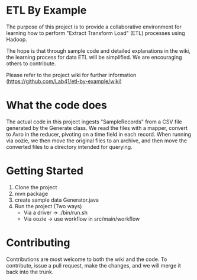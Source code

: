 ETL By Example
=========

The purpose of this project is to provide a collaborative environment for learning how to perform "Extract Transform Load" (ETL) processes using Hadoop.

The hope is that through sample code and detailed explanations in the wiki, the learning process for data ETL will be simplified. We are encouraging others to contribute.

Please refer to the project wiki for further information (https://github.com/Lab41/etl-by-example/wiki)

What the code does
============
The actual code in this project ingests "SampleRecords" from a CSV file generated by the Generate class.  We read the files with a mapper, convert to Avro in the reducer, pivoting on a time field in each record.  When running via oozie, we then move the original files to an archive, and then move the converted files to a directory intended for querying.


Getting Started
========

1. Clone the project
2. mvn package
3. create sample data Generator.java
3. Run the project (Two ways)
      - Via a driver ->  ./bin/run.sh
      - Via oozie -> use workflow in src/main/workflow

Contributing
========

Contributions are most welcome to both the wiki and the code.  To contribute, issue a pull request, make the changes, and we will merge it back into the trunk. 
